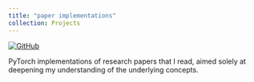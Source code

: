 ```yaml
---
title: "paper implementations"
collection: Projects 
---
```


[![GitHub](https://img.shields.io/badge/GitHub-Repository-blue?logo=github)](https://github.com/thubZ09/paper-implementations.git)

PyTorch implementations of research papers that I read, aimed solely at deepening my understanding of the underlying concepts.